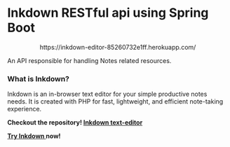 # Inkdown RESTful api using Spring Boot

<p align="center">https://inkdown-editor-85260732e1ff.herokuapp.com/</p>

<div>
    An API responsible for handling Notes related resources. 
</div>

### What is Inkdown?

Inkdown is an in-browser text editor for your simple productive notes needs.
It is created with PHP for fast, lightweight, and efficient note-taking experience.

<b>Checkout the repository!<b>
<a href="https://github.com/Ciezo/inkdown">Inkdown text-editor</a>

<b><a href="https://inkdown-editor-85260732e1ff.herokuapp.com/">Try Inkdown </a>now!<b>
